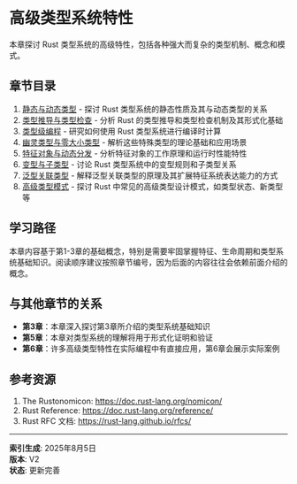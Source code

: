 # 高级类型系统特性

本章探讨 Rust 类型系统的高级特性，包括各种强大而复杂的类型机制、概念和模式。

## 章节目录

1. [静态与动态类型](01_static_and_dynamic_typing.md) - 探讨 Rust 类型系统的静态性质及其与动态类型的关系
2. [类型推导与类型检查](02_type_inference_and_checking.md) - 分析 Rust 的类型推导和类型检查机制及其形式化基础
3. [类型级编程](03_type_level_programming.md) - 研究如何使用 Rust 类型系统进行编译时计算
4. [幽灵类型与零大小类型](04_phantom_and_zero_sized_types.md) - 解析这些特殊类型的理论基础和应用场景
5. [特征对象与动态分发](05_trait_objects_and_dynamic_dispatch.md) - 分析特征对象的工作原理和运行时性能特性
6. [变型与子类型](06_variance_and_subtyping.md) - 讨论 Rust 类型系统中的变型规则和子类型关系
7. [泛型关联类型](07_generic_associated_types.md) - 解释泛型关联类型的原理及其扩展特征系统表达能力的方式
8. [高级类型模式](08_advanced_type_patterns.md) - 探讨 Rust 中常见的高级类型设计模式，如类型状态、新类型等

## 学习路径

本章内容基于第1-3章的基础概念，特别是需要牢固掌握特征、生命周期和类型系统基础知识。阅读顺序建议按照章节编号，因为后面的内容往往会依赖前面介绍的概念。

## 与其他章节的关系

- **第3章**：本章深入探讨第3章所介绍的类型系统基础知识
- **第5章**：本章对类型系统的理解将用于形式化证明和验证
- **第6章**：许多高级类型特性在实际编程中有直接应用，第6章会展示实际案例

## 参考资源

1. The Rustonomicon: <https://doc.rust-lang.org/nomicon/>
2. Rust Reference: <https://doc.rust-lang.org/reference/>
3. Rust RFC 文档: <https://rust-lang.github.io/rfcs/>

---

**索引生成**: 2025年8月5日  
**版本**: V2  
**状态**: 更新完善
